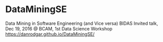 # DataMiningSE
Data Mining in Software Engineering (and Vice versa)
BIDAS Invited talk, Dec 19, 2016 @ BCAM, 1st Data Science Workshop
https://danrodgar.github.io/DataMiningSE/
